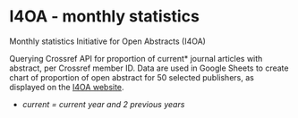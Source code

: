 # I4OA - monthly statistics
Monthly statistics Initiative for Open Abstracts (I4OA)

Querying Crossref API for proportion of current* journal articles with abstract, per Crossref member ID.
Data are used in Google Sheets to create chart of proportion of open abstract for 50 selected publishers, as displayed on the [I4OA website](https://i4oa.org/). 

* *current = current year and 2 previous years*




